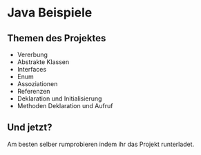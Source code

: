 # Java Beispiele


## Themen des Projektes

  - Vererbung 
  - Abstrakte Klassen 
  - Interfaces
  - Enum
  - Assoziationen
  - Referenzen
  - Deklaration und Initialisierung
  - Methoden Deklaration und Aufruf


## Und jetzt?
Am besten selber rumprobieren indem ihr das Projekt runterladet.

